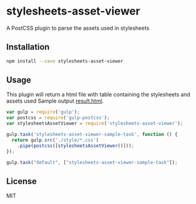 # stylesheets-asset-viewer

A PostCSS plugin to parse the assets used in stylesheets

## Installation

```bash
npm install --save stylesheets-asset-viewer
```

## Usage

This plugin will return a html file with table containing the stylesheets and assets used
Sample output [result.html](https://github.com/ramanathanMuthuraman/stylesheets-asset-viewer/result.html).


```js
var gulp = require('gulp');
var postcss = require('gulp-postcss');
var stylesheetsAssetViewer = require('stylesheets-asset-viewer');

gulp.task('stylesheets-asset-viewer-sample-task', function () {
  return gulp.src('./style/*.css')
    .pipe(postcss([stylesheetsAssetViewer()]));
});

gulp.task("default", ["stylesheets-asset-viewer-sample-task"]);
```

## License

MIT

